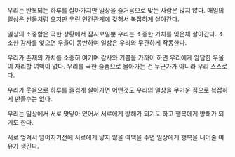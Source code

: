 
우리는 반복되는 하루를 살아가지만
일상을 즐거움으로 맞는 사람은 많지 않다.
매일의 일상은 선물처럼 오지만 우린 
인간관계에 갖혀서 복잡하게 살아간다.

일상의 소중함은 극한 상황에서 잠시보일뿐
우리는 소중한 가치를 잊은채 살아간다.
소소한 감사를 잊으면 우울이 동반하여
일상은 우리와 무관하게 작동한다.

우리가 존재의 가치를 소중히 여기며
감사와 기쁨을 가까이 하면 
우리에게 암담한 우울이 자리할 여백이 없다.
우리를 극한 슬픔으로 몰아가는 건
누군가가 아니라 우리 스스로다.

우리가 웃음으로 하루를 즐겁게 살아가면
어떤것도 우리의 일상을 무거운 짐으로 
복잡하게 만들수는 없다.

우리는 일상에서 서로 맞닿아 있어서
서로에게 방해가 되기도 하고
행복에게 방해가 되기도 한다.
 
서로 엉켜서 넘어지기전에
서로에게 닿지 않을 여백을 주면 
일상에게 행복을 내어줄 여유가 생긴다.












  
